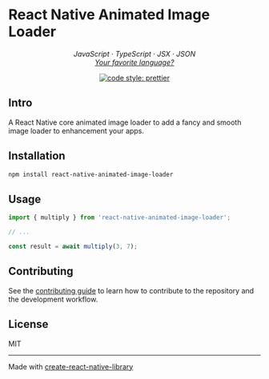 # React Native Animated Image Loader

<p align="center">
  <em>
    JavaScript
    · TypeScript
    · JSX
    · JSON
  </em>
  <br />
  <em>
    <a href="https://prettier.io/docs/en/plugins.html">
      Your favorite language?
    </a>
  </em>
</p>

<p align="center">
  <a href="#badge">
    <img alt="code style: prettier" src="https://img.shields.io/badge/code_style-prettier-ff69b4.svg?style=flat-square"></a>
</p>

## Intro
A React Native core animated image loader to add a fancy and smooth image loader to enhancement your apps.

## Installation

```sh
npm install react-native-animated-image-loader
```

## Usage

```js
import { multiply } from 'react-native-animated-image-loader';

// ...

const result = await multiply(3, 7);
```

## Contributing

See the [contributing guide](CONTRIBUTING.md) to learn how to contribute to the repository and the development workflow.

## License

MIT

---

Made with [create-react-native-library](https://github.com/callstack/react-native-builder-bob)

